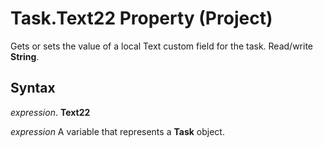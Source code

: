 
# Task.Text22 Property (Project)

Gets or sets the value of a local Text custom field for the task. Read/write  **String**.


## Syntax

 _expression_. **Text22**

 _expression_ A variable that represents a **Task** object.

